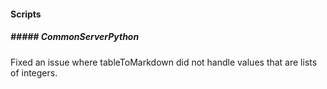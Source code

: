 
#### Scripts

##### ##### CommonServerPython

Fixed an issue where tableToMarkdown did not handle values that are lists of integers.
